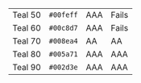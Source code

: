 <table class="colors">
  <tbody>
    <tr class="teal-50">
      <td class="name">Teal 50</td>
      <td><code>#00feff</code></td>
      <td><span class="bg">AAA</span></td>
      <td class="fg">Fails</td>
    </tr>
    <tr class="teal-60">
      <td class="name">Teal 60</td>
      <td><code>#00c8d7</code></td>
      <td><span class="bg">AAA</span></td>
      <td class="fg">Fails</td>
    </tr>
    <tr class="teal-70">
      <td class="name">Teal 70</td>
      <td><code>#008ea4</code></td>
      <td><span class="bg">AA</span></td>
      <td class="fg">AA</td>
    </tr>
    <tr class="teal-80">
      <td class="name">Teal 80</td>
      <td><code>#005a71</code></td>
      <td><span class="bg">AAA</span></td>
      <td class="fg">AAA</td>
    </tr>
    <tr class="teal-90">
      <td class="name">Teal 90</td>
      <td><code>#002d3e</code></td>
      <td><span class="bg">AAA</span></td>
      <td class="fg">AAA</td>
    </tr>
  </tbody>
</table>

